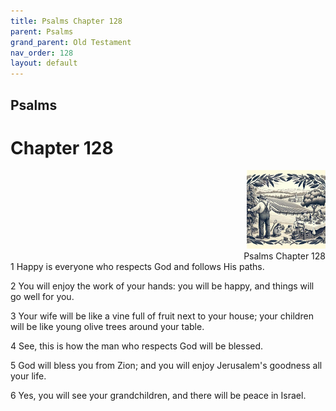 ```yaml
---
title: Psalms Chapter 128
parent: Psalms
grand_parent: Old Testament
nav_order: 128
layout: default
---
```


## Psalms

# Chapter 128

<div style="clear: both; text-align: right;">
    <img src="/assets/Image/Psalms/500/128.jpg" alt="Psalms Chapter 128" class="chapter-image" style="max-width: 25%; height: auto;"/>
    <figcaption style="font-size: 14px;">Psalms Chapter 128</figcaption>
</div>
1 Happy is everyone who respects God and follows His paths.

2 You will enjoy the work of your hands: you will be happy, and things will go well for you.

3 Your wife will be like a vine full of fruit next to your house; your children will be like young olive trees around your table.

4 See, this is how the man who respects God will be blessed.

5 God will bless you from Zion; and you will enjoy Jerusalem's goodness all your life.

6 Yes, you will see your grandchildren, and there will be peace in Israel.



